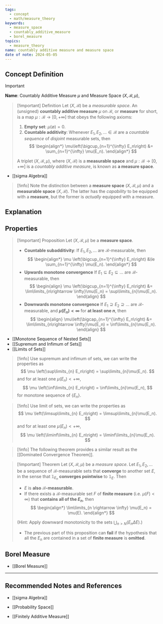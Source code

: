 ```yaml
---
tags:
  - concept
  - math/measure_theory
keywords:
  - measure_space
  - countably_additive_measure
  - borel_measure
topics:
  - measure_theory
name: countably additive measure and measure space
date of note: 2024-05-05
---
```


## Concept Definition

>[!important]
>**Name**:  Countably Additive Measure $\mu$ and Measure Space $(X, \mathscr{B}, \mu)$,


>[!important] Definition
>Let $(X, \mathscr{B})$ be a *measurable space*. An (unsigned) **countably additive measure** $\mu$ on $\mathscr{B}$, or **measure** for short, is a map $\mu: \mathscr{B} \rightarrow [0, +\infty]$ that obeys the following axioms:
> 
> 1. **Empty set**: $\mu(\emptyset) = 0$.
> 2. **Countable additivity**: Whenever $E_1, E_2, \ldots \in \mathscr{B}$ are a *countable sequence* of *disjoint* measurable sets, then 
> $$
> \begin{align*}
> \mu\left(\bigcup_{n=1}^{\infty} E_n\right) &= \sum_{n=1}^{\infty} \mu(E_n).
> \end{align*}
> $$
> 
>A triplet $(X, \mathscr{B}, \mu)$, where $(X, \mathscr{B})$ is a **measurable space** and $\mu: \mathscr{B} \rightarrow [0, +\infty]$ is a *countably additive measure*, is known as **a measure space**.

- [[sigma Algebra]]

>[!info]
>Note the distinction between a **measure space** $(X, \mathscr{B}, \mu)$ and a **measurable space** $(X, \mathscr{B})$. The latter has the *capability* to be equipped with a **measure**, but the former is *actually* equipped with a measure.


## Explanation



## Properties

>[!important] Proposition
>Let $(X, \mathscr{B}, \mu)$ be a **measure space**.
>- **Countable subadditivity**: If $E_1, E_2, \ldots$ are $\mathscr{B}$-measurable, then 
>$$ 
> \begin{align*}
> \mu \left(\bigcup_{n=1}^{\infty} E_n\right) &\le \sum_{n=1}^{\infty} \mu(E_n).
> \end{align*}
>$$ 
>- **Upwards monotone convergence** If $E_1 \subseteq E_2 \subseteq \ldots$ are $\mathscr{B}$-measurable, then
>$$ 
> \begin{align}
> \mu \left(\bigcup_{n=1}^{\infty} E_n\right) &= \lim\limits_{n\rightarrow \infty}\mu(E_n) = \sup\limits_{n}\mu(E_n). 
> \end{align}
>$$ 
>- **Downwards monotone convergence** If $E_1 \supseteq E_2 \supseteq \ldots$ are $\mathscr{B}$-measurable, and **$\mu(E_n) < \infty$** for **at least one $n$**, then
>$$
> \begin{align}
> \mu\left(\bigcap_{n=1}^{\infty} E_n\right) &= \lim\limits_{n\rightarrow \infty}\mu(E_n) = \inf\limits_{n}\mu(E_n). 
> \end{align}
>$$ 
> 

- [[Monotone Sequence of Nested Sets]]
- [[Supremum and Infimum of Sets]]
- [[Limits of Sets]]

>[!info]
>Use supremum and infimum of sets, we can write the properties as
>$$
>\mu \left(\sup\limits_{n} E_n\right) =  \sup\limits_{n}\mu(E_n).
>$$
>and for at least one $\mu(E_{n}) < +\infty$,
>$$
>\mu \left(\inf\limits_{n} E_n\right) =  \inf\limits_{n}\mu(E_n),
>$$
>for monotone sequence of $\{E_{n}\}$.

>[!info]
>Use limit of sets, we can write the properties as
>$$
>\mu \left(\limsup\limits_{n} E_n\right) =  \limsup\limits_{n}\mu(E_n).
>$$
>and for at least one $\mu(E_{n}) < +\infty$,
>$$
>\mu \left(\liminf\limits_{n} E_n\right) =  \liminf\limits_{n}\mu(E_n).
>$$
>


>[!info]
>The following theorem provides a similar result as the [[Dominated Convergence Theorem]].

>[!important] Theorem
>Let $(X, \mathscr{B}, \mu)$ be a *measure space*. Let $E_1, E_2, \ldots$ be a sequence of $\mathscr{B}$-measurable sets that **converge** to another set $E$, in the sense that $\mathbb{1}_{E_n}$ **converges pointwise** to $\mathbb{1}_{E}$. Then 
>- $E$ is **also $\mathscr{B}$-measurable**.
>- If there exists a $\mathscr{B}$-measurable set $F$ of **finite measure** (i.e. $\mu(F) < \infty$) that **contains all of the $E_n$**, then
>$$
> \begin{align*}
> \lim\limits_{n \rightarrow \infty} \mu(E_n) = \mu(E). 
> \end{align*}
>$$ 
>
>(Hint: Apply downward monotonicity to the sets $\bigcup_{n>N}(E_n \Delta E)$.)
>- The previous part of this proposition can **fail** if the hypothesis that all the $E_n$ are contained in a set of **finite measure** is **omitted**.




## Borel Measure

- [[Borel Measure]]



-----------
##  Recommended Notes and References

- [[sigma Algebra]]
- [[Probability Space]]

- [[Finitely Additive Measure]]